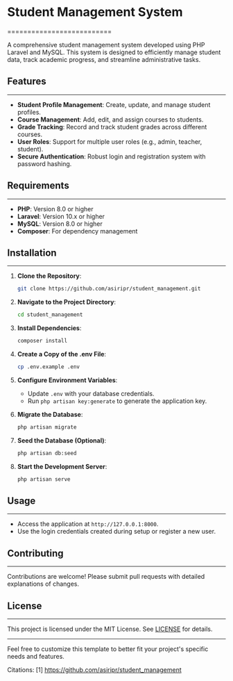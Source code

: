 # Student Management System
==========================

A comprehensive student management system developed using PHP Laravel and MySQL. This system is designed to efficiently manage student data, track academic progress, and streamline administrative tasks.

## Features
-----------

- **Student Profile Management**: Create, update, and manage student profiles.
- **Course Management**: Add, edit, and assign courses to students.
- **Grade Tracking**: Record and track student grades across different courses.
- **User Roles**: Support for multiple user roles (e.g., admin, teacher, student).
- **Secure Authentication**: Robust login and registration system with password hashing.

## Requirements
------------

- **PHP**: Version 8.0 or higher
- **Laravel**: Version 10.x or higher
- **MySQL**: Version 8.0 or higher
- **Composer**: For dependency management

## Installation
------------

1. **Clone the Repository**:
   ```bash
   git clone https://github.com/asiripr/student_management.git
   ```

2. **Navigate to the Project Directory**:
   ```bash
   cd student_management
   ```

3. **Install Dependencies**:
   ```bash
   composer install
   ```

4. **Create a Copy of the .env File**:
   ```bash
   cp .env.example .env
   ```

5. **Configure Environment Variables**:
   - Update `.env` with your database credentials.
   - Run `php artisan key:generate` to generate the application key.

6. **Migrate the Database**:
   ```bash
   php artisan migrate
   ```

7. **Seed the Database (Optional)**:
   ```bash
   php artisan db:seed
   ```

8. **Start the Development Server**:
   ```bash
   php artisan serve
   ```

## Usage
-----

- Access the application at `http://127.0.0.1:8000`.
- Use the login credentials created during setup or register a new user.

## Contributing
------------

Contributions are welcome! Please submit pull requests with detailed explanations of changes.

## License
-------

This project is licensed under the MIT License. See [LICENSE](LICENSE) for details.

---

Feel free to customize this template to better fit your project's specific needs and features.

Citations:
[1] https://github.com/asiripr/student_management
